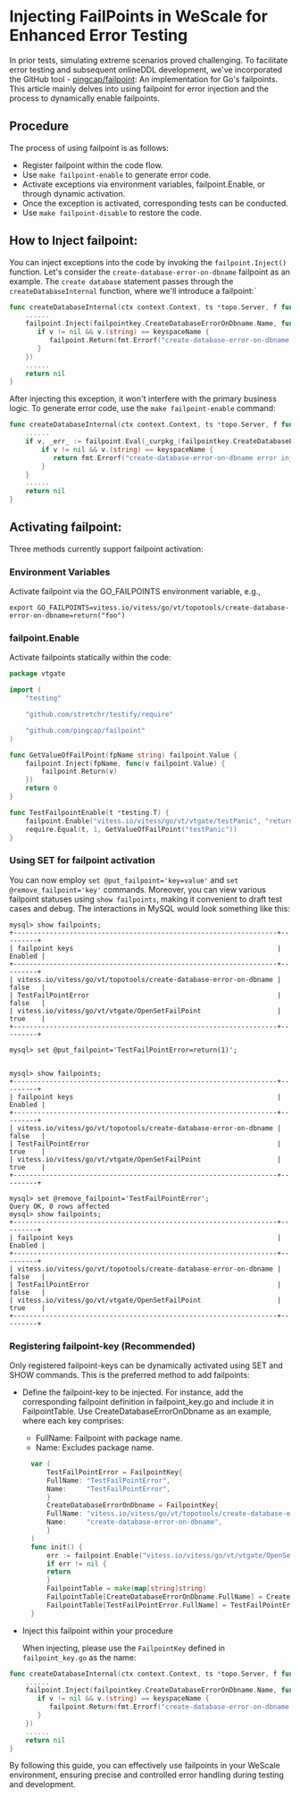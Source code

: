Injecting FailPoints in WeScale for Enhanced Error Testing
=====================
In prior tests, simulating extreme scenarios proved challenging. 
To facilitate error testing and subsequent onlineDDL development, 
we've incorporated the GitHub tool - [pingcap/failpoint](https://github.com/pingcap/failpoint): 
An implementation for Go's failpoints. This article mainly delves 
into using failpoint for error injection and the process to dynamically 
enable failpoints.

## Procedure
The process of using failpoint is as follows:

+ Register failpoint within the code flow.
+ Use `make failpoint-enable` to generate error code.
+ Activate exceptions via environment variables, failpoint.Enable, or through dynamic activation.
+ Once the exception is activated, corresponding tests can be conducted.
+ Use `make failpoint-disable` to restore the code.


## How to Inject failpoint:
You can inject exceptions into the code by invoking the `failpoint.Inject()` function. 
Let's consider the `create-database-error-on-dbname` failpoint as an example. 
The `create database` statement passes through the `createDatabaseInternal` function, 
where we'll introduce a failpoint:`
```go
func createDatabaseInternal(ctx context.Context, ts *topo.Server, f func() error, keyspaceName string, cells []string) error {
    ......
    failpoint.Inject(failpointkey.CreateDatabaseErrorOnDbname.Name, func(v failpoint.Value) {
       if v != nil && v.(string) == keyspaceName {
          failpoint.Return(fmt.Errorf("create-database-error-on-dbname error injected"))
       }
    })
    ......
    return nil
}
```
After injecting this exception, it won't interfere with the primary business logic. To generate error code, 
use the `make failpoint-enable` command:
```go
func createDatabaseInternal(ctx context.Context, ts *topo.Server, f func() error, keyspaceName string, cells []string) error {
    ......
    if v, _err_ := failpoint.Eval(_curpkg_(failpointkey.CreateDatabaseErrorOnDbname.Name)); _err_ == nil {
        if v != nil && v.(string) == keyspaceName {
           return fmt.Errorf("create-database-error-on-dbname error injected")
        }
    }
    ......
    return nil
}
```
## Activating failpoint:
Three methods currently support failpoint activation:
### Environment Variables 
Activate failpoint via the GO_FAILPOINTS environment variable, e.g.,
```shell
export GO_FAILPOINTS=vitess.io/vitess/go/vt/topotools/create-database-error-on-dbname=return("foo")
```
### failpoint.Enable
Activate failpoints statically within the code:
```go
package vtgate

import (
	"testing"

	"github.com/stretchr/testify/require"

	"github.com/pingcap/failpoint"
)

func GetValueOfFailPoint(fpName string) failpoint.Value {
	failpoint.Inject(fpName, func(v failpoint.Value) {
		failpoint.Return(v)
	})
	return 0
}

func TestFailpointEnable(t *testing.T) {
	failpoint.Enable("vitess.io/vitess/go/vt/vtgate/testPanic", "return(1)")
	require.Equal(t, 1, GetValueOfFailPoint("testPanic"))
}
```
### Using SET for failpoint activation
You can now employ `set @put_failpoint='key=value'` and `set @remove_failpoint='key'` commands. Moreover, 
you can view various failpoint statuses using `show failpoints`, 
making it convenient to draft test cases and debug. 
The interactions in MySQL would look something like this:
```shell
mysql> show failpoints;
+------------------------------------------------------------------+---------+
| failpoint keys                                                   | Enabled |
+------------------------------------------------------------------+---------+
| vitess.io/vitess/go/vt/topotools/create-database-error-on-dbname | false   |
| TestFailPointError                                               | false   |
| vitess.io/vitess/go/vt/vtgate/OpenSetFailPoint                   | true    |
+------------------------------------------------------------------+---------+

mysql> set @put_failpoint='TestFailPointError=return(1)';


mysql> show failpoints;
+------------------------------------------------------------------+---------+
| failpoint keys                                                   | Enabled |
+------------------------------------------------------------------+---------+
| vitess.io/vitess/go/vt/topotools/create-database-error-on-dbname | false   |
| TestFailPointError                                               | true    |
| vitess.io/vitess/go/vt/vtgate/OpenSetFailPoint                   | true    |
+------------------------------------------------------------------+---------+

mysql> set @remove_failpoint='TestFailPointError';
Query OK, 0 rows affected
mysql> show failpoints;
+------------------------------------------------------------------+---------+
| failpoint keys                                                   | Enabled |
+------------------------------------------------------------------+---------+
| vitess.io/vitess/go/vt/topotools/create-database-error-on-dbname | false   |
| TestFailPointError                                               | false   |
| vitess.io/vitess/go/vt/vtgate/OpenSetFailPoint                   | true    |
+------------------------------------------------------------------+---------+
```
### Registering failpoint-key (Recommended)
Only registered failpoint-keys can be dynamically activated using SET and SHOW commands. 
This is the preferred method to add failpoints:

+ Define the failpoint-key to be injected.
  For instance, add the corresponding failpoint definition in failpoint_key.go and include it in FailpointTable. Use CreateDatabaseErrorOnDbname as an example, where each key comprises:
  + FullName: Failpoint with package name.
  + Name: Excludes package name.
  ```go
    var (
        TestFailPointError = FailpointKey{
        FullName: "TestFailPointError",
        Name:     "TestFailPointError",
        }
        CreateDatabaseErrorOnDbname = FailpointKey{
        FullName: "vitess.io/vitess/go/vt/topotools/create-database-error-on-dbname",
        Name:     "create-database-error-on-dbname",
        }
    )
    func init() {
        err := failpoint.Enable("vitess.io/vitess/go/vt/vtgate/OpenSetFailPoint", "return(1)")
        if err != nil {
        return
        }
        FailpointTable = make(map[string]string)
        FailpointTable[CreateDatabaseErrorOnDbname.FullName] = CreateDatabaseErrorOnDbname.Name
        FailpointTable[TestFailPointError.FullName] = TestFailPointError.Name
    }
  ```
+ Inject this failpoint within your procedure

  When injecting, please use the `FailpointKey` defined in `failpoint_key.go` as the name:
```go
func createDatabaseInternal(ctx context.Context, ts *topo.Server, f func() error, keyspaceName string, cells []string) error {
    ......
    failpoint.Inject(failpointkey.CreateDatabaseErrorOnDbname.Name, func(v failpoint.Value) {
       if v != nil && v.(string) == keyspaceName {
          failpoint.Return(fmt.Errorf("create-database-error-on-dbname error injected"))
       }
    })
    ......
    return nil
}
```

By following this guide, you can effectively use failpoints in your WeScale environment, ensuring precise and controlled error handling during testing and development.
